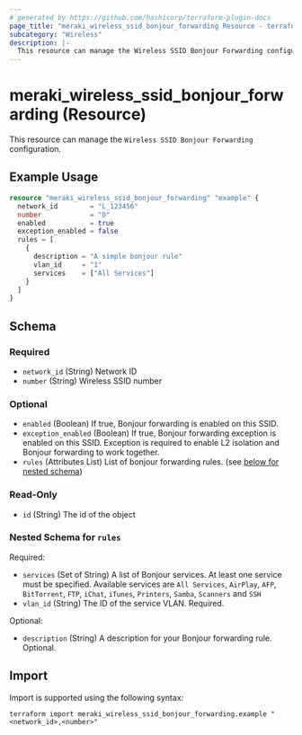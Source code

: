 ```yaml
---
# generated by https://github.com/hashicorp/terraform-plugin-docs
page_title: "meraki_wireless_ssid_bonjour_forwarding Resource - terraform-provider-meraki"
subcategory: "Wireless"
description: |-
  This resource can manage the Wireless SSID Bonjour Forwarding configuration.
---
```


# meraki_wireless_ssid_bonjour_forwarding (Resource)

This resource can manage the `Wireless SSID Bonjour Forwarding` configuration.

## Example Usage

```terraform
resource "meraki_wireless_ssid_bonjour_forwarding" "example" {
  network_id        = "L_123456"
  number            = "0"
  enabled           = true
  exception_enabled = false
  rules = [
    {
      description = "A simple bonjour rule"
      vlan_id     = "1"
      services    = ["All Services"]
    }
  ]
}
```

<!-- schema generated by tfplugindocs -->
## Schema

### Required

- `network_id` (String) Network ID
- `number` (String) Wireless SSID number

### Optional

- `enabled` (Boolean) If true, Bonjour forwarding is enabled on this SSID.
- `exception_enabled` (Boolean) If true, Bonjour forwarding exception is enabled on this SSID. Exception is required to enable L2 isolation and Bonjour forwarding to work together.
- `rules` (Attributes List) List of bonjour forwarding rules. (see [below for nested schema](#nestedatt--rules))

### Read-Only

- `id` (String) The id of the object

<a id="nestedatt--rules"></a>
### Nested Schema for `rules`

Required:

- `services` (Set of String) A list of Bonjour services. At least one service must be specified. Available services are `All Services`, `AirPlay`, `AFP`, `BitTorrent`, `FTP`, `iChat`, `iTunes`, `Printers`, `Samba`, `Scanners` and `SSH`
- `vlan_id` (String) The ID of the service VLAN. Required.

Optional:

- `description` (String) A description for your Bonjour forwarding rule. Optional.

## Import

Import is supported using the following syntax:

```shell
terraform import meraki_wireless_ssid_bonjour_forwarding.example "<network_id>,<number>"
```
